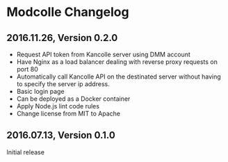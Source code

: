# Modcolle Changelog

## 2016.11.26, Version 0.2.0
* Request API token from Kancolle server using DMM account
* Have Nginx as a load balancer dealing with reverse proxy requests on port 80
* Automatically call Kancolle API on the destinated server without having to specify the server ip address.
* Basic login page
* Can be deployed as a Docker container
* Apply Node.js lint code rules
* Change license from MIT to Apache

## 2016.07.13, Version 0.1.0
Initial release